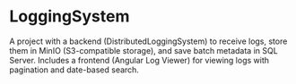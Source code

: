 # LoggingSystem
A project with a backend (DistributedLoggingSystem) to receive logs, store them in MinIO (S3-compatible storage), and save batch metadata in SQL Server. Includes a frontend (Angular Log Viewer) for viewing logs with pagination and date-based search.
